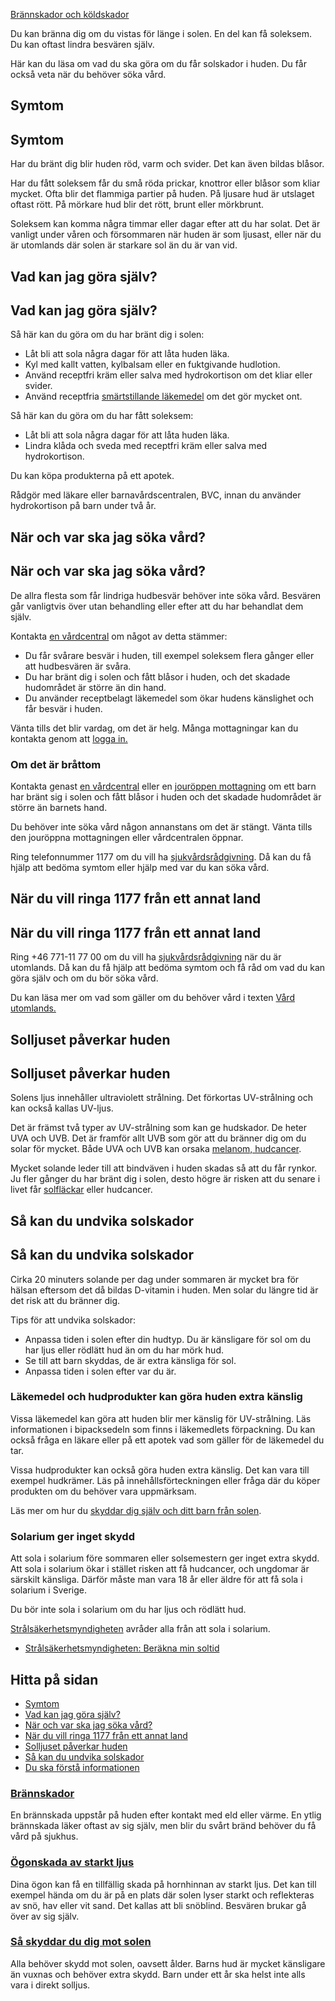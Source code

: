 [Brännskador och köldskador](https://www.1177.se/olyckor--skador/brannskador-och-koldskador/)

Du kan bränna dig om du vistas för länge i solen. En del kan få soleksem. Du kan oftast lindra besvären själv.

Här kan du läsa om vad du ska göra om du får solskador i huden. Du får också veta när du behöver söka vård.

Symtom
------

Symtom
------

Har du bränt dig blir huden röd, varm och svider. Det kan även bildas blåsor.

Har du fått soleksem får du små röda prickar, knottror eller blåsor som kliar mycket. Ofta blir det flammiga partier på huden. På ljusare hud är utslaget oftast rött. På mörkare hud blir det rött, brunt eller mörkbrunt.

Soleksem kan komma några timmar eller dagar efter att du har solat. Det är vanligt under våren och försommaren när huden är som ljusast, eller när du är utomlands där solen är starkare sol än du är van vid.

Vad kan jag göra själv?
-----------------------

Vad kan jag göra själv?
-----------------------

Så här kan du göra om du har bränt dig i solen:

*   Låt bli att sola några dagar för att låta huden läka.
*   Kyl med kallt vatten, kylbalsam eller en fuktgivande hudlotion.
*   Använd receptfri kräm eller salva med hydrokortison om det kliar eller svider.
*   Använd receptfria [smärtstillande läkemedel](https://www.1177.se/undersokning-behandling/behandling-med-lakemedel/lakemedel-utifran-diagnos/receptfria-lakemedel-vid-tillfallig-smarta---vad-ska-jag-valja/) om det gör mycket ont.

Så här kan du göra om du har fått soleksem:

*   Låt bli att sola några dagar för att låta huden läka.
*   Lindra klåda och sveda med receptfri kräm eller salva med hydrokortison. 

Du kan köpa produkterna på ett apotek.

Rådgör med läkare eller barnavårdscentralen, BVC, innan du använder hydrokortison på barn under två år.

När och var ska jag söka vård?
------------------------------

När och var ska jag söka vård?
------------------------------

De allra flesta som får lindriga hudbesvär behöver inte söka vård. Besvären går vanligtvis över utan behandling eller efter att du har behandlat dem själv.

Kontakta [en vårdcentral](https://www.1177.se/lankbiblioteket/nationella-lankar/1177---lankar/hitta-vard---forinstallda-sok/hitta-vardcentral-nara-mig/) om något av detta stämmer:

*   Du får svårare besvär i huden, till exempel soleksem flera gånger eller att hudbesvären är svåra.
*   Du har bränt dig i solen och fått blåsor i huden, och det skadade hudområdet är större än din hand.
*   Du använder receptbelagt läkemedel som ökar hudens känslighet och får besvär i huden.

Vänta tills det blir vardag, om det är helg. Många mottagningar kan du kontakta genom att [logga in.](https://www.1177.se/lankbiblioteket/nationella-lankar/1177---lankar/e-tjanster---behallare/e-tjanster---allman-inloggning/)

### Om det är bråttom

Kontakta genast [en vårdcentral](https://www.1177.se/lankbiblioteket/nationella-lankar/1177---lankar/hitta-vard---forinstallda-sok/hitta-vardcentral-nara-mig/) eller en [jouröppen mottagning](https://www.1177.se/lankbiblioteket/nationella-lankar/1177---lankar/hitta-vard---forinstallda-sok/hitta-jourmottagning-nara-mig/) om ett barn har bränt sig i solen och fått blåsor i huden och det skadade hudområdet är större än barnets hand.

Du behöver inte söka vård någon annanstans om det är stängt. Vänta tills den jouröppna mottagningen eller vårdcentralen öppnar.

Ring telefonnummer 1177 om du vill ha [sjukvårdsrådgivning](https://www.1177.se/om-1177/nar-du-ringer-1177/nar-du-ringer-1177/). Då kan du få hjälp att bedöma symtom eller hjälp med var du kan söka vård.

När du vill ringa 1177 från ett annat land
------------------------------------------

När du vill ringa 1177 från ett annat land
------------------------------------------

Ring +46 771-11 77 00 om du vill ha [sjukvårdsrådgivning](https://www.1177.se/om-1177/nar-du-ringer-1177/nar-du-ringer-1177/ "1177 på telefon") när du är utomlands. Då kan du få hjälp att bedöma symtom och få råd om vad du kan göra själv och om du bör söka vård.

Du kan läsa mer om vad som gäller om du behöver vård i texten [Vård utomlands.](https://www.1177.se/sa-fungerar-varden/vard-vid-resa-utomlands/vard-utomlands/ "vård utomlands")

Solljuset påverkar huden
------------------------

Solljuset påverkar huden
------------------------

Solens ljus innehåller ultraviolett strålning. Det förkortas UV-strålning och kan också kallas UV-ljus.

Det är främst två typer av UV-strålning som kan ge hudskador. De heter UVA och UVB. Det är framför allt UVB som gör att du bränner dig om du solar för mycket. Både UVA och UVB kan orsaka [melanom, hudcancer](https://www.1177.se/sjukdomar--besvar/cancer/cancerformer/malignt-melanom--hudcancer/).

Mycket solande leder till att bindväven i huden skadas så att du får rynkor. Ju fler gånger du har bränt dig i solen, desto högre är risken att du senare i livet får [solfläckar](https://www.1177.se/sjukdomar--besvar/hud-har-och-naglar/fodelsemarken-och-hudforandringar/lentigo-solaris--solflackar/) eller hudcancer.

Så kan du undvika solskador
---------------------------

Så kan du undvika solskador
---------------------------

Cirka 20 minuters solande per dag under sommaren är mycket bra för hälsan eftersom det då bildas D-vitamin i huden. Men solar du längre tid är det risk att du bränner dig.

Tips för att undvika solskador:

*   Anpassa tiden i solen efter din hudtyp. Du är känsligare för sol om du har ljus eller rödlätt hud än om du har mörk hud.
*   Se till att barn skyddas, de är extra känsliga för sol.
*   Anpassa tiden i solen efter var du är.

### Läkemedel och hudprodukter kan göra huden extra känslig

Vissa läkemedel kan göra att huden blir mer känslig för UV-strålning. Läs informationen i bipacksedeln som finns i läkemedlets förpackning. Du kan också fråga en läkare eller på ett apotek vad som gäller för de läkemedel du tar.

Vissa hudprodukter kan också göra huden extra känslig. Det kan vara till exempel hudkrämer. Läs på innehållsförteckningen eller fråga där du köper produkten om du behöver vara uppmärksam.

Läs mer om hur du [skyddar dig själv och ditt barn från solen](https://www.1177.se/liv--halsa/sol-och-varme/sa-skyddar-du-dig-mot-solen/).

### Solarium ger inget skydd

Att sola i solarium före sommaren eller solsemestern ger inget extra skydd. Att sola i solarium ökar i stället risken att få hudcancer, och ungdomar är särskilt känsliga. Därför måste man vara 18 år eller äldre för att få sola i solarium i Sverige.

Du bör inte sola i solarium om du har ljus och rödlätt hud.

[Strålsäkerhetsmyndigheten](https://www.1177.se/lankbiblioteket/nationella-lankar/s/stralsakerhetsmyndigheten/stralsakerhetsmyndigheten---avradan-fran-att-sola-solarium/) avråder alla från att sola i solarium.

*   [Strålsäkerhetsmyndigheten: Beräkna min soltid](https://www.1177.se/lankbiblioteket/nationella-lankar/s/stralsakerhetsmyndigheten/stralsakerhetsmyndigheten---berakna-min-soltid/)

Hitta på sidan
--------------

*   [Symtom](https://www.1177.se/olyckor--skador/brannskador-och-koldskador/solskador-pa-huden/#section-11934)
*   [Vad kan jag göra själv?](https://www.1177.se/olyckor--skador/brannskador-och-koldskador/solskador-pa-huden/#section-11935)
*   [När och var ska jag söka vård?](https://www.1177.se/olyckor--skador/brannskador-och-koldskador/solskador-pa-huden/#section-11936)
*   [När du vill ringa 1177 från ett annat land](https://www.1177.se/olyckor--skador/brannskador-och-koldskador/solskador-pa-huden/#section-63662)
*   [Solljuset påverkar huden](https://www.1177.se/olyckor--skador/brannskador-och-koldskador/solskador-pa-huden/#section-11937)
*   [Så kan du undvika solskador](https://www.1177.se/olyckor--skador/brannskador-och-koldskador/solskador-pa-huden/#section-11938)
*   [Du ska förstå informationen](https://www.1177.se/olyckor--skador/brannskador-och-koldskador/solskador-pa-huden/#section-11939)

### [Brännskador](https://www.1177.se/olyckor--skador/brannskador-och-koldskador/brannskador/)

En brännskada uppstår på huden efter kontakt med eld eller värme. En ytlig brännskada läker oftast av sig själv, men blir du svårt bränd behöver du få vård på sjukhus.

### [Ögonskada av starkt ljus](https://www.1177.se/sjukdomar--besvar/ogon-oron-nasa-och-hals/ogonbesvar/ogonskada-av-starkt-ljus/)

Dina ögon kan få en tillfällig skada på hornhinnan av starkt ljus. Det kan till exempel hända om du är på en plats där solen lyser starkt och reflekteras av snö, hav eller vit sand. Det kallas att bli snöblind. Besvären brukar gå över av sig själv.

### [Så skyddar du dig mot solen](https://www.1177.se/liv--halsa/sol-och-varme/sa-skyddar-du-dig-mot-solen/)

Alla behöver skydd mot solen, oavsett ålder. Barns hud är mycket känsligare än vuxnas och behöver extra skydd. Barn under ett år ska helst inte alls vara i direkt solljus.